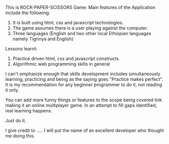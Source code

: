 This is ROCK-PAPER-SCISSORS Game:
Main features of the Application include the following:
1) It is built using html, css and javascript technologies.
2) The game assumes there is a user playing against the computer.
3) Three languages (English and two other local Ethiopian languages namely Tigrinya and English)

Lessons learnt:
1) Practice driven html, css and javascript constructs
2) Algorithmic web programming skills in general

I can't emphasize enough that skills development includes simultaneously learning, practicing and being 
as the saying goes "Practice makes perfect". It is my recommendation for any 
beginner programmer to do it, not reading it only.

You can add more funny things or features to the scope being covered link making it an online multiplayer game.
In an attempt to fill gaps identified, real learning happens.

Just do it.

I give credit to ..... I will put the name of an excellent developer who thought me doing this.


